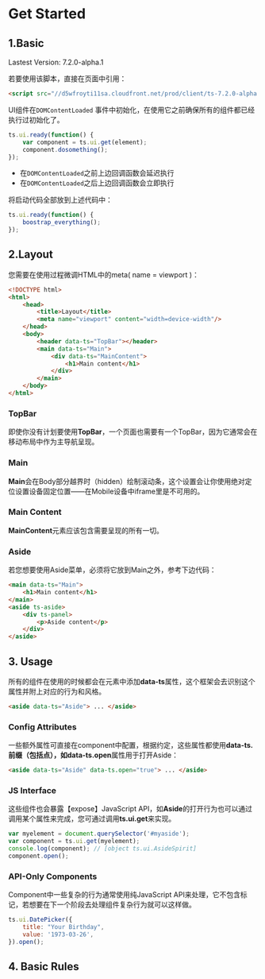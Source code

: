 # Get Started

## 1.Basic

Lastest Version: 7.2.0-alpha.1

若要使用该脚本，直接在页面中引用：

```html
<script src="//d5wfroyti11sa.cloudfront.net/prod/client/ts-7.2.0-alpha.1.min.js"></script>
```

UI组件在`DOMContentLoaded` 事件中初始化，在使用它之前确保所有的组件都已经执行过初始化了。

```js
ts.ui.ready(function() {
    var component = ts.ui.get(element);
    component.dosomething();
});
```

* 在`DOMContentLoaded`之前上边回调函数会延迟执行
* 在`DOMContentLoaded`之后上边回调函数会立即执行

将启动代码全部放到上述代码中：

```js
ts.ui.ready(function() {
    boostrap_everything();
});
```

## 2.Layout

您需要在使用过程微调HTML中的meta\( name = viewport \)：

```html
<!DOCTYPE html>
<html>
    <head>
        <title>Layout</title>
        <meta name="viewport" content="width=device-width"/>
    </head>
    <body>
        <header data-ts="TopBar"></header>
        <main data-ts="Main">
            <div data-ts="MainContent">
                <h1>Main content</h1>
            </div>
        </main>
    </body>
</html>
```

### TopBar

即使你没有计划要使用**TopBar**，一个页面也需要有一个TopBar，因为它通常会在移动布局中作为主导航呈现。

### Main

**Main**会在Body部分越界时（hidden）绘制滚动条，这个设置会让你使用绝对定位设置设备固定位置——在Mobile设备中iframe里是不可用的。

### Main Content

**MainContent**元素应该包含需要呈现的所有一切。

### Aside

若您想要使用Aside菜单，必须将它放到Main之外，参考下边代码：

```html
<main data-ts="Main">
    <h1>Main content</h1>
</main>
<aside ts-aside>
    <div ts-panel>
        <p>Aside content</p>
    </div>
</aside>
```

## 3. Usage

所有的组件在使用的时候都会在元素中添加**data-ts**属性，这个框架会去识别这个属性并附上对应的行为和风格。

```html
<aside data-ts="Aside"> ... </aside>
```

### Config Attributes

一些额外属性可直接在component中配置，根据约定，这些属性都使用**data-ts.**前缀（包括点），如**data-ts.open**属性用于打开Aside：

```html
<aside data-ts="Aside" data-ts.open="true"> ... </aside>
```

### JS Interface

这些组件也会暴露【expose】JavaScript API，如**Aside**的打开行为也可以通过调用某个属性来完成，您可通过调用**ts.ui.get**来实现。

```js
var myelement = document.querySelector('#myaside');
var component = ts.ui.get(myelement);
console.log(component); // [object ts.ui.AsideSpirit]
component.open();
```

### API-Only Components

Component中一些复杂的行为通常使用纯JavaScript API来处理，它不包含标记，若想要在下一个阶段去处理组件复杂行为就可以这样做。

```js
ts.ui.DatePicker({
    title: "Your Birthday",
    value: '1973-03-26',
}).open();
```

## 4. Basic Rules





